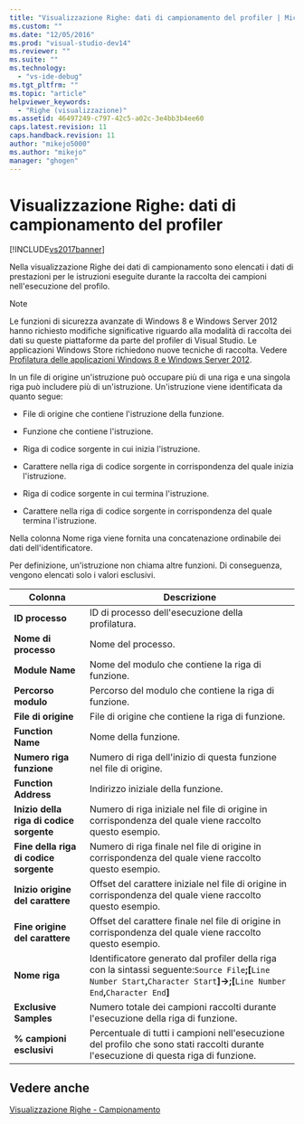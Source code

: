 ```yaml
---
title: "Visualizzazione Righe: dati di campionamento del profiler | Microsoft Docs"
ms.custom: ""
ms.date: "12/05/2016"
ms.prod: "visual-studio-dev14"
ms.reviewer: ""
ms.suite: ""
ms.technology: 
  - "vs-ide-debug"
ms.tgt_pltfrm: ""
ms.topic: "article"
helpviewer_keywords: 
  - "Righe (visualizzazione)"
ms.assetid: 46497249-c797-42c5-a02c-3e4bb3b4ee60
caps.latest.revision: 11
caps.handback.revision: 11
author: "mikejo5000"
ms.author: "mikejo"
manager: "ghogen"
---
```

# Visualizzazione Righe: dati di campionamento del profiler
[!INCLUDE[vs2017banner](../code-quality/includes/vs2017banner.md)]

Nella visualizzazione Righe dei dati di campionamento sono elencati i dati di prestazioni per le istruzioni eseguite durante la raccolta dei campioni nell'esecuzione del profilo.  
  
> [!NOTE]
>  Le funzioni di sicurezza avanzate di Windows 8 e Windows Server 2012 hanno richiesto modifiche significative riguardo alla modalità di raccolta dei dati su queste piattaforme da parte del profiler di Visual Studio.  Le applicazioni Windows Store richiedono nuove tecniche di raccolta.  Vedere [Profilatura delle applicazioni Windows 8 e Windows Server 2012](../profiling/performance-tools-on-windows-8-and-windows-server-2012-applications.md).  
  
 In un file di origine un'istruzione può occupare più di una riga e una singola riga può includere più di un'istruzione.  Un'istruzione viene identificata da quanto segue:  
  
-   File di origine che contiene l'istruzione della funzione.  
  
-   Funzione che contiene l'istruzione.  
  
-   Riga di codice sorgente in cui inizia l'istruzione.  
  
-   Carattere nella riga di codice sorgente in corrispondenza del quale inizia l'istruzione.  
  
-   Riga di codice sorgente in cui termina l'istruzione.  
  
-   Carattere nella riga di codice sorgente in corrispondenza del quale termina l'istruzione.  
  
 Nella colonna Nome riga viene fornita una concatenazione ordinabile dei dati dell'identificatore.  
  
 Per definizione, un'istruzione non chiama altre funzioni.  Di conseguenza, vengono elencati solo i valori esclusivi.  
  
|Colonna|Descrizione|  
|-------------|-----------------|  
|**ID processo**|ID di processo dell'esecuzione della profilatura.|  
|**Nome di processo**|Nome del processo.|  
|**Module Name**|Nome del modulo che contiene la riga di funzione.|  
|**Percorso modulo**|Percorso del modulo che contiene la riga di funzione.|  
|**File di origine**|File di origine che contiene la riga di funzione.|  
|**Function Name**|Nome della funzione.|  
|**Numero riga funzione**|Numero di riga dell'inizio di questa funzione nel file di origine.|  
|**Function Address**|Indirizzo iniziale della funzione.|  
|**Inizio della riga di codice sorgente**|Numero di riga iniziale nel file di origine in corrispondenza del quale viene raccolto questo esempio.|  
|**Fine della riga di codice sorgente**|Numero di riga finale nel file di origine in corrispondenza del quale viene raccolto questo esempio.|  
|**Inizio origine del carattere**|Offset del carattere iniziale nel file di origine in corrispondenza del quale viene raccolto questo esempio.|  
|**Fine origine del carattere**|Offset del carattere finale nel file di origine in corrispondenza del quale viene raccolto questo esempio.|  
|**Nome riga**|Identificatore generato dal profiler della riga con la sintassi seguente:`Source File`**;\[**`Line Number Start`**,**`Character Start`**\]\-\>;\[**`Line Number End`**,**`Character End`**\]**|  
|**Exclusive Samples**|Numero totale dei campioni raccolti durante l'esecuzione della riga di funzione.|  
|**% campioni esclusivi**|Percentuale di tutti i campioni nell'esecuzione del profilo che sono stati raccolti durante l'esecuzione di questa riga di funzione.|  
  
## Vedere anche  
 [Visualizzazione Righe \- Campionamento](../profiling/lines-view-dotnet-memory-sampling-data.md)